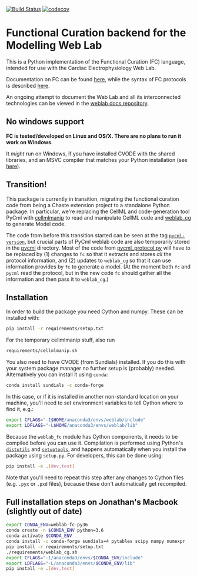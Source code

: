 [![Build Status](https://travis-ci.org/ModellingWebLab/weblab-fc.svg?branch=master)](https://travis-ci.org/ModellingWebLab/weblab-fc)
[![codecov](https://codecov.io/gh/ModellingWebLab/weblab-fc/branch/master/graph/badge.svg)](https://codecov.io/gh/ModellingWebLab/weblab-fc)


# Functional Curation backend for the Modelling Web Lab

This is a Python implementation of the Functional Curation (FC) language, intended for use with the Cardiac Electrophysiology Web Lab.

Documentation on FC can be found [here](https://chaste.cs.ox.ac.uk/trac/wiki/FunctionalCuration), while the syntax of FC protocols is described [here](https://chaste.cs.ox.ac.uk/trac/wiki/FunctionalCuration/ProtocolSyntax).

An ongoing attempt to document the Web Lab and all its interconnected technologies can be viewed in the [weblab docs repository](https://github.com/ModellingWebLab/weblab_docs).

## No windows support

**FC is tested/developed on Linux and OS/X. There are no plans to run it work on Windows**.

It _might_ run on Windows, if you have installed CVODE with the shared libraries, and an MSVC compiler that matches your Python installation (see [here](https://wiki.python.org/moin/WindowsCompilers)).

## Transition!

This package is currently in transition, migrating the functional curation code from being a Chaste extension project to a standalone Python package.
In particular, we're replacing the CellML and code-generation tool PyCml with [cellmlmanip](https://github.com/ModellingWebLab/cellmlmanip) to read and manipulate CellML code and [weblab_cg](https://github.com/ModellingWebLab/weblab-cg) to generate Model code.

The code from before this transition started can be seen at the tag [`pycml-version`](https://github.com/ModellingWebLab/weblab-fc/tree/pycml-version), but crucial parts of PyCml weblab code are also temporarily stored in the [pycml](./pycml) directory.
Most of the code from [pycml_protocol.py](./pycml/pycml_protocol.py) will have to be replaced by (1) changes to `fc` so that it extracts and stores _all_ the protocol information, and (2) updates to `weblab_cg` so that it can use information provides by `fc` to generate a model. 
(At the moment both `fc` and `pycml` read the protocol, but in the new code `fc` should gather all the information and then pass it to `weblab_cg`.)

## Installation

In order to build the package you need Cython and numpy. These can be installed with:
```sh
pip install -r requirements/setup.txt
```

For the temporary cellmlmanip stuff, also run
```sh
requirements/cellmlmanip.sh
```

You also need to have CVODE (from Sundials) installed. If you do this with your system package
manager no further setup is (probably) needed. Alternatively you can install it using `conda`:
```sh
conda install sundials -c conda-forge
```
In this case, or if it is installed in another non-standard location on your machine, you'll
need to set environment variables to tell Cython where to find it, e.g.:
```sh
export CFLAGS="-I$HOME/anaconda3/envs/weblab/include"
export LDFLAGS="-L$HOME/anaconda3/envs/weblab/lib"
```

Because the `weblab_fc` module has Cython components, it needs to be compiled before you can use it.
Compilation is performed using Python's [`distutils`](https://docs.python.org/3/library/distutils.html) and [`setuptools`](https://setuptools.readthedocs.io/en/latest/), and happens automatically when you install the package using `setup.py`.
For developers, this can be done using:

```sh
pip install -e .[dev,test]
```

Note that you'll need to repeat this step after any changes to Cython files (e.g. `.pyx` or `.pxd` files), because these don't automatically get recompiled.

## Full installation steps on Jonathan's Macbook (slightly out of date)

```sh
export CONDA_ENV=weblab-fc-py36
conda create -n $CONDA_ENV python=3.6
conda activate $CONDA_ENV
conda install -c conda-forge sundials=4 pytables scipy numpy numexpr
pip install -r requirements/setup.txt
./requirements/weblab_cg.sh
export CFLAGS="-I/anaconda3/envs/$CONDA_ENV/include"
export LDFLAGS="-L/anaconda3/envs/$CONDA_ENV/lib"
pip install -e .[dev,test]
```

